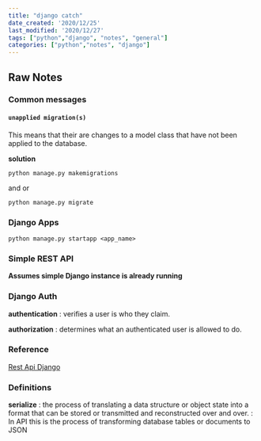 ```yaml
---
title: "django catch" 
date_created: '2020/12/25'
last_modified: '2020/12/27'
tags: ["python","django", "notes", "general"]
categories: ["python","notes", "django"]
---
```


## Raw Notes 

### Common messages 

#### `unapplied migration(s)`

This means that their are changes to a model class that have not been applied to the database.

__solution__

```shell 
python manage.py makemigrations
```
and or
```shell
python manage.py migrate
```



### Django Apps 

```shell
python manage.py startapp <app_name>
```

### Simple REST API 

__Assumes simple Django instance is already running__

### Django Auth 

__authentication__
: verifies a user is who they claim.

__authorization__
: determines what an authenticated user is allowed to do.

### Reference 

[Rest Api Django](https://medium.com/swlh/build-your-first-rest-api-with-django-rest-framework-e394e39a482c)

### Definitions 

__serialize__
: the process of translating a data structure or object state into a format that can be stored or transmitted and reconstructed over and over.
: In API this is the process of transforming database tables or documents to JSON
